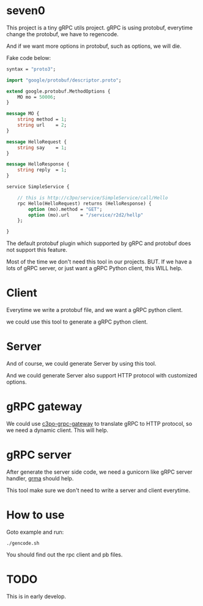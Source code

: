 # seven0

This project is a tiny gRPC utils project. gRPC is using protobuf, everytime change the protobuf, we have to regencode.

And if we want more options in protobuf, such as options, we will die.

Fake code below:

```protobuf
syntax = "proto3";

import "google/protobuf/descriptor.proto";

extend google.protobuf.MethodOptions {
    MO mo = 50006;
}

message MO {
    string method = 1;
    string url    = 2;
}

message HelloRequest {
    string say    = 1;
}

message HelloResponse {
    string reply  = 1;
}

service SimpleService {

    // this is http://c3po/service/SimpleService/call/Hello
    rpc Hello(HelloRequest) returns (HelloResponse) {
        option (mo).method = "GET";
        option (mo).url    = "/service/r2d2/hellp"
    };

}
```

The default protobuf plugin which supported by gRPC and protobuf does not support this feature.

Most of the time we don't need this tool in our projects. BUT. If we have a lots of gRPC server, or just want a gRPC Python client, this WILL help.

# Client

Everytime we write a protobuf file, and we want a gRPC python client.

we could use this tool to generate a gRPC python client.

# Server

And of course, we could generate Server by using this tool.

And we could generate Server also support HTTP protocol with customized options.

# gRPC gateway

We could use [c3po-grpc-gateway](https://github.com/qiajigou/c3po-grpc-gateway) to translate gRPC to HTTP protocol, so we need a dynamic client. This will help.

# gRPC server

After generate the server side code, we need a gunicorn like gRPC server handler, [grma](https://github.com/qiajigou/grma) should help.

This tool make sure we don't need to write a server and client everytime.

# How to use

Goto example and run:

```
./gencode.sh
```

You should find out the rpc client and pb files.

# TODO

This is in early develop.
